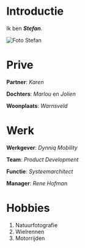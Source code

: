 
# Introductie

Ik ben ***Stefan***.

![Foto Stefan](/images/foto_stefan.jpg)

# Prive

**Partner**: *Karen*

**Dochters**: *Marlou* en *Jolien*

**Woonplaats**: *Warnsveld*

# Werk

**Werkgever**: *Dynniq Mobility*

**Team**: *Product Development*

**Functie**: *Systeemarchitect*

**Manager**: *Rene Hofman*

# Hobbies

1. Natuurfotografie
1. Wielrennen
1. Motorrijden
